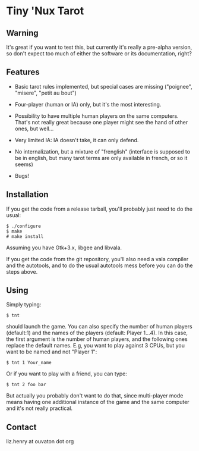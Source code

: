 Tiny 'Nux Tarot
===============

Warning
-------
It's great if you want to test this, but currently it's really a
pre-alpha version, so don't expect too much of either the software or
its documentation, right?

Features
--------
* Basic tarot rules implemented, but special cases are missing
  ("poignee", "misere", "petit au bout")
  
* Four-player (human or IA) only, but it's the most interesting.

* Possibility to have multiple human players on the same
  computers. That's not really great because one player might see the
  hand of other ones, but well...  
  
* Very limited IA: IA doesn't take, it can only defend.

* No internalization, but a mixture of "frenglish" (interface is
  supposed to be in english, but many tarot terms are only available
  in french, or so it seems)

* Bugs!



Installation
------------
If you get the code from a release tarball, you'll probably just need
to do the usual:

    $ ./configure
    $ make
    # make install
    
Assuming you have Gtk+3.x, libgee and libvala.

If you get the code from the git repository, you'll also need a vala
compiler and the autotools, and to do the usual autotools mess before
you can do the steps above.

Using
-----
Simply typing:

    $ tnt
    
should launch the game. You can also specify the number of human
players (default:1) and the names of the players (default: Player
1...4). In this case, the first argument is the number of human
players, and the following ones replace the default names. E.g, you
want to play against 3 CPUs, but you want to be named and not "Player
1":

    $ tnt 1 Your_name
    
Or if you want to play with a friend, you can type:

    $ tnt 2 foo bar
    
But actually you probably don't want to do that, since multi-player
mode means having one additional instance of the game and the same
computer and it's not really practical. 

Contact
-------
liz.henry at ouvaton dot org
